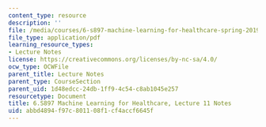 ```yaml
---
content_type: resource
description: ''
file: /media/courses/6-s897-machine-learning-for-healthcare-spring-2019/abbd4894f97c801108f1cf4accf6645f_MIT6_S897S19_lec11note.pdf
file_type: application/pdf
learning_resource_types:
- Lecture Notes
license: https://creativecommons.org/licenses/by-nc-sa/4.0/
ocw_type: OCWFile
parent_title: Lecture Notes
parent_type: CourseSection
parent_uid: 1d48edcc-24db-1ff9-4c54-c8ab1045e257
resourcetype: Document
title: 6.S897 Machine Learning for Healthcare, Lecture 11 Notes
uid: abbd4894-f97c-8011-08f1-cf4accf6645f
---
```

